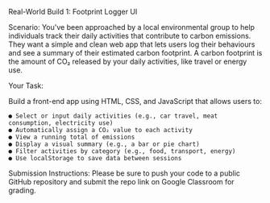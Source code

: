 Real-World Build 1: Footprint Logger UI

Scenario:
You've been approached by a local environmental group to help individuals track their daily activities that contribute to carbon emissions. They want a simple and clean web app that lets users log their behaviours and see a summary of their estimated carbon footprint. A carbon footprint is the amount of CO₂ released by your daily activities, like travel or energy use.

Your Task:

Build a front-end app using HTML, CSS, and JavaScript that allows users to:

    ● Select or input daily activities (e.g., car travel, meat consumption, electricity use)
    ● Automatically assign a CO₂ value to each activity
    ● View a running total of emissions
    ● Display a visual summary (e.g., a bar or pie chart)
    ● Filter activities by category (e.g., food, transport, energy)
    ● Use localStorage to save data between sessions

Submission Instructions:
Please be sure to push your code to a public GitHub repository and submit the repo link on Google Classroom for grading.
